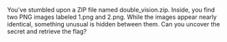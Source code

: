 You've stumbled upon a ZIP file named double_vision.zip. Inside, you find two PNG images labeled 1.png and 2.png. While the images appear nearly identical, something unusual is hidden between them. Can you uncover the secret and retrieve the flag?
